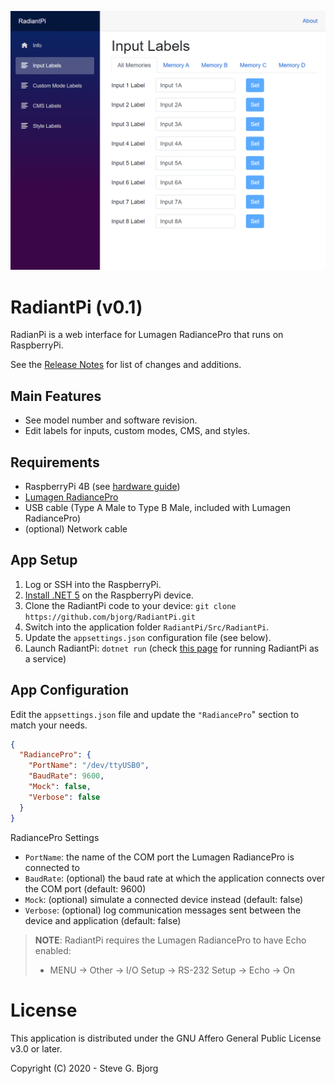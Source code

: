 ![RadiantPi Input Labels](Docs/InputLabels.png)

# RadiantPi (v0.1)

RadianPi is a web interface for Lumagen RadiancePro that runs on RaspberryPi.

See the [Release Notes](Docs/ReleaseNotes.md) for list of changes and additions.

## Main Features

* See model number and software revision.
* Edit labels for inputs, custom modes, CMS, and styles.

## Requirements

* RaspberryPi 4B (see [hardware guide](Docs/Hardware.md))
* [Lumagen RadiancePro](http://www.lumagen.com/)
* USB cable (Type A Male to Type B Male, included with Lumagen RadiancePro)
* (optional) Network cable

## App Setup

1. Log or SSH into the RaspberryPi.
1. [Install .NET 5](https://www.petecodes.co.uk/install-and-use-microsoft-dot-net-5-with-the-raspberry-pi/) on the RaspberryPi device.
1. Clone the RadiantPi code to your device: `git clone https://github.com/bjorg/RadiantPi.git`
1. Switch into the application folder `RadiantPi/Src/RadiantPi`.
1. Update the `appsettings.json` configuration file (see below).
1. Launch RadiantPi: `dotnet run` (check [this page](https://thomaslevesque.com/2018/04/17/hosting-an-asp-net-core-2-application-on-a-raspberry-pi/) for running RadiantPi as a service)

## App Configuration

Edit the `appsettings.json` file and update the `"RadiancePro`" section to match your needs.
```json
{
  "RadiancePro": {
    "PortName": "/dev/ttyUSB0",
    "BaudRate": 9600,
    "Mock": false,
    "Verbose": false
  }
}
```

RadiancePro Settings
* `PortName`: the name of the COM port the Lumagen RadiancePro is connected to
* `BaudRate`: (optional) the baud rate at which the application connects over the COM port (default: 9600)
* `Mock`: (optional) simulate a connected device instead (default: false)
* `Verbose`: (optional) log communication messages sent between the device and application (default: false)

> **NOTE**: RadiantPi requires the Lumagen RadiancePro to have Echo enabled:
> * MENU → Other → I/O Setup → RS-232 Setup → Echo → On

# License

This application is distributed under the GNU Affero General Public License v3.0 or later.

Copyright (C) 2020 - Steve G. Bjorg
